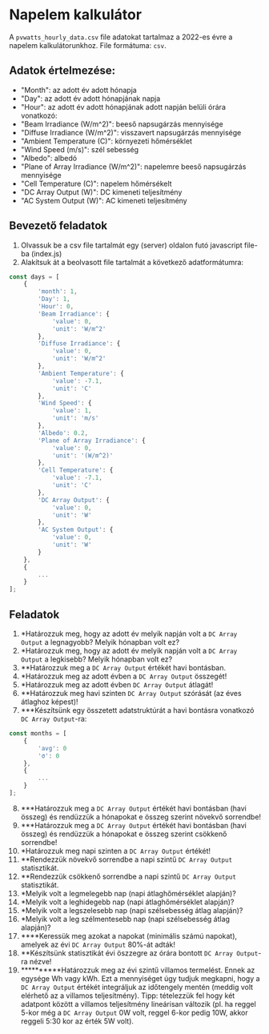 # Napelem kalkulátor
A `pvwatts_hourly_data.csv` file adatokat tartalmaz a 2022-es évre a napelem kalkulátorunkhoz. File formátuma: `csv`.<br>
## Adatok értelmezése:
- "Month": az adott év adott hónapja
- "Day": az adott év adott hónapjának napja
- "Hour": az adott év adott hónapjának adott napján belüli órára vonatkozó:
- "Beam Irradiance (W/m^2)": beeső napsugárzás mennyisége
- "Diffuse Irradiance (W/m^2)": visszavert napsugárzás mennyisége
- "Ambient Temperature (C)": környezeti hőmérséklet
- "Wind Speed (m/s)": szél sebesség
- "Albedo": albedó
- "Plane of Array Irradiance (W/m^2)": napelemre beeső napsugárzás mennyisége 
- "Cell Temperature (C)": napelem hőmérsékelt
- "DC Array Output (W)": DC kimeneti teljesítmény
- "AC System Output (W)": AC kimeneti teljesítmény

## Bevezető feladatok
1. Olvassuk be a csv file tartalmát egy (server) oldalon futó javascript file-ba (index.js)
2. Alakítsuk át a beolvasott file tartalmát a következő adatformátumra:
```javascript
const days = [
    {
        'month': 1,
        'Day': 1,
        'Hour': 0,
        'Beam Irradiance': {
            'value': 0,
            'unit': 'W/m^2'
        },
        'Diffuse Irradiance': {
            'value': 0,
            'unit': 'W/m^2'
        },
        'Ambient Temperature': {
            'value': -7.1,
            'unit': 'C'
        },
        'Wind Speed': {
            'value': 1,
            'unit': 'm/s'
        },
        'Albedo': 0.2,
        'Plane of Array Irradiance': {
            'value': 0,
            'unit': '(W/m^2)'
        },
        'Cell Temperature': {
            'value': -7.1,
            'unit': 'C'
        },
        'DC Array Output': {
            'value': 0,
            'unit': 'W'
        },
        'AC System Output': {
            'value': 0,
            'unit': 'W'
        }
    },
    {
        ...
    }
];
```
## Feladatok
1. *Határozzuk meg, hogy az adott év melyik napján volt a `DC Array Output` a legnagyobb? Melyik hónapban volt ez?
2. *Határozzuk meg, hogy az adott év melyik napján volt  a `DC Array Output` a legkisebb? Melyik hónapban volt ez?
3. **Határozzuk meg a `DC Array Output` értékét havi bontásban.
4. *Határozzuk meg az adott évben  a `DC Array Output` összegét!
5. *Határozzuk meg az adott évben `DC Array Output` átlagát!
6. **Határozzuk meg havi szinten `DC Array Output` szórását (az éves átlaghoz képest)!
7. ***Készítsünk egy összetett adatstruktúrát a havi bontásra vonatkozó `DC Array Output`-ra:
```javascript
const months = [
    {
        'avg': 0
        'σ': 0
    },
    {
        ...
    }
];
```
8. ***Határozzuk meg a `DC Array Output` értékét havi bontásban (havi összeg) és rendüzzük a hónapokat e összeg szerint növekvő sorrendbe!
9. ***Határozzuk meg a `DC Array Output` értékét havi bontásban (havi összeg) és rendüzzük a hónapokat e összeg szerint csökkenő sorrendbe!
10. *Határozzuk meg napi szinten a `DC Array Output` értékét!
11. **Rendezzük növekvő sorrendbe a napi szintű `DC Array Output` statisztikát.
12. **Rendezzük csökkenő sorrendbe a napi szintű `DC Array Output` statisztikát.
13. *Melyik volt a legmelegebb nap (napi átlaghőmérséklet alapján)?
14. *Melyik volt a leghidegebb nap (napi átlaghőmérséklet alapján)?
15. *Melyik volt a legszelesebb nap (napi szélsebesség átlag alapján)?
16. *Melyik volt a leg szélmentesebb nap (napi szélsebesség átlag alapján)?
17. ****Keressük meg azokat a napokat (minimális számú napokat), amelyek az évi `DC Array Output` 80%-át adták!
18. **Készítsünk statisztikát évi öszzegre az órára bontott `DC Array Output`-ra nézve!
19. **********Határozzuk meg az évi szintű villamos termelést. Ennek az egysége Wh vagy kWh. Ezt a mennyiséget úgy tudjuk megkapni, hogy a `DC Array Output` értékét integráljuk az időtengely mentén (meddig volt elérhető az a villamos teljesítmény). Tipp: tételezzük fel hogy két adatpont között a villamos teljesítmény lineárisan változik (pl. ha reggel 5-kor még a `DC Array Output` 0W volt, reggel 6-kor pedig 10W, akkor reggeli 5:30 kor az érték 5W volt).